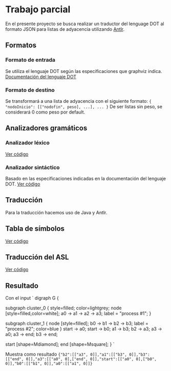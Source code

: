 # Trabajo parcial

En el presente proyecto se busca realizar un traductor del lenguage DOT al formato JSON para listas de adyacencia utilizando [Antlr](https://www.antlr.org/about.html).

## Formatos
### Formato de entrada
Se utiliza el lenguaje DOT según las especificaciones que graphviz indica.
[Documentación del lenguaje DOT](https://graphviz.org/doc/info/lang.html)

### Formato de destino
Se transformará a una lista de adyacencia con el siguiente formato:
`{
    "nodoInicio": [["nodofin", peso], ...],
    ...
}`
De ser listas sin peso, se considerará 0 como peso por default.

## Analizadores gramáticos

### Analizador léxico
[Ver código](https://raw.githubusercontent.com/thecurz/DotToJsonCompiler/main/expr-antlr4/src/main/antlr4/com/compiler/ExprLexer.g4)

### Analizador sintáctico
Basado en las especificaciones indicadas en la documentación del lenguaje DOT.
[Ver código](https://raw.githubusercontent.com/thecurz/DotToJsonCompiler/main/expr-antlr4/src/main/antlr4/com/compiler/ExprParser.g4)


## Traducción

Para la traducción hacemos uso de Java y Antlr.

## Tabla de símbolos
[Ver código](https://raw.githubusercontent.com/thecurz/DotToJsonCompiler/main/expr-antlr4/src/main/java/com/compiler/ExprParserVisitorImpl.java)

## Traducción del ASL
[Ver código](https://raw.githubusercontent.com/thecurz/DotToJsonCompiler/main/expr-antlr4/src/main/java/com/compiler/ToJSONListener.java)


## Resultado

Con el input
`
digraph G {

  subgraph cluster_0 {
    style=filled;
    color=lightgrey;
    node [style=filled,color=white];
    a0 -> a1 -> a2 -> a3;
    label = "process #1";
  }

  subgraph cluster_1 {
    node [style=filled];
    b0 -> b1 -> b2 -> b3;
    label = "process #2";
    color=blue
  }
  start -> a0;
  start -> b0;
  a1 -> b3;
  b2 -> a3;
  a3 -> a0;
  a3 -> end;
  b3 -> end;

  start [shape=Mdiamond];
  end [shape=Msquare];
}
`

Muestra como resultado
`
{"b2":[["a3", 0]],"a1":[["b3", 0]],"b3":[["end", 0]],"a3":[["a0", 0],["end", 0]],"start":[["a0", 0],["b0", 0]],"b0":[["b1", 0]],"a0":[["a1", 0]]}
`
